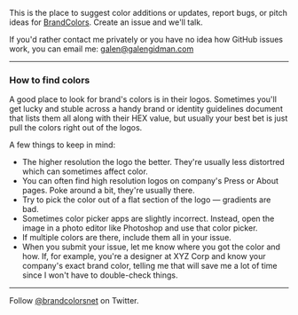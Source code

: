 This is the place to suggest color additions or updates, report bugs, or pitch ideas for [BrandColors](http://brandcolors.net/). Create an issue and we'll talk.

If you'd rather contact me privately or you have no idea how GitHub issues work, you can email me: <galen@galengidman.com>

<hr>

### How to find colors

A good place to look for brand's colors is in their logos. Sometimes you'll get lucky and stuble across a handy brand or identity guidelines document that lists them all along with their HEX value, but usually your best bet is just pull the colors right out of the logos.

A few things to keep in mind:

- The higher resolution the logo the better. They're usually less distortred which can sometimes affect color.
- You can often find high resolution logos on company's Press or About pages. Poke around a bit, they're usually there.
- Try to pick the color out of a flat section of the logo — gradients are bad.
- Sometimes color picker apps are slightly incorrect. Instead, open the image in a photo editor like Photoshop and use that color picker.
- If multiple colors are there, include them all in your issue.
- When you submit your issue, let me know where you got the color and how. If, for example, you're a designer at XYZ Corp and know your company's exact brand color, telling me that will save me a lot of time since I won't have to double-check things.

<hr>

Follow [@brandcolorsnet](http://twitter.com/brandcolorsnet) on Twitter.
